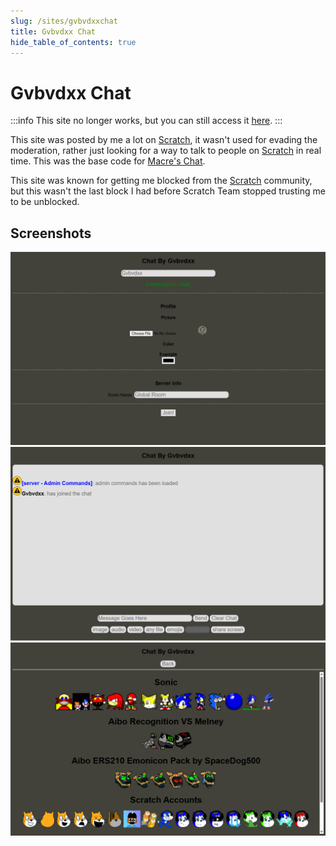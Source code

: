 ```yaml
---
slug: /sites/gvbvdxxchat
title: Gvbvdxx Chat
hide_table_of_contents: true
---
```


# Gvbvdxx Chat

:::info
This site no longer works, but you can still access it [here](https://jasonglenevans.github.io/GvbvdxxChat/).
:::

This site was posted by me a lot on [Scratch](https://scratch.mit.edu), it wasn't used for evading the moderation, rather just looking for a way to talk to people on [Scratch](https://scratch.mit.edu) in real time. This was the base code for [Macre's Chat](./macreschat.md).

This site was known for getting me blocked from the [Scratch](https://scratch.mit.edu) community, but this wasn't the last block I had before Scratch Team stopped trusting me to be unblocked.

## Screenshots

![User configuration screen](./screenshots/gc1.png)
![In chat screen](./screenshots/gc2.png)
![Emoji selection screen](./screenshots/gc3.png)
